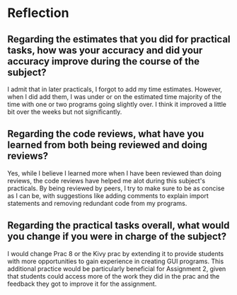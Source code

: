 # Reflection

## Regarding the estimates that you did for practical tasks, how was your accuracy and did your accuracy improve during the course of the subject?

I admit that in later practicals, I forgot to add my time estimates. However, when I did add them, I was under or
on the estimated time majority of the time with one or two programs going slightly over. I think it improved a little bit
over the weeks but not significantly. 

## Regarding the code reviews, what have you learned from both being reviewed and doing reviews?

Yes, while I believe I learned more when I have been reviewed than doing reviews, the code reviews have helped
me alot during this subject's practicals. By being reviewed by peers, I try to make sure to be as concise as I
can be, with suggestions like adding comments to explain import statements and removing redundant code from 
my programs. 

## Regarding the practical tasks overall, what would you change if you were in charge of the subject?

I would change Prac 8 or the Kivy prac by extending it to provide students with more opportunities to 
gain experience in creating GUI programs. This additional practice would be particularly beneficial 
for Assignment 2, given that students could access more of the work they did in the prac and the feedback 
they got to improve it for the assignment. 